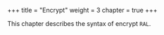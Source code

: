 +++
title = "Encrypt"
weight = 3
chapter = true
+++

This chapter describes the syntax of encrypt `RAL`.

